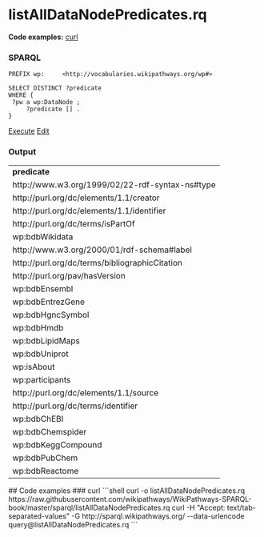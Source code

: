 # listAllDataNodePredicates.rq
**Code examples:** [curl](#curl)
### SPARQL
```sparql
PREFIX wp:     <http://vocabularies.wikipathways.org/wp#>

SELECT DISTINCT ?predicate
WHERE {
 ?pw a wp:DataNode ;
     ?predicate [] .
}
```
[Execute](http://sparql.wikipathways.org/?query=PREFIX+wp%3A+++++%3Chttp%3A%2F%2Fvocabularies.wikipathways.org%2Fwp%23%3E%0A%0ASELECT+DISTINCT+%3Fpredicate%0AWHERE+%7B%0A+%3Fpw+a+wp%3ADataNode+%3B%0A+++++%3Fpredicate+%5B%5D+.%0A%7D%0A) [Edit](http://sparql.wikipathways.org/?qtxt=PREFIX+wp%3A+++++%3Chttp%3A%2F%2Fvocabularies.wikipathways.org%2Fwp%23%3E%0A%0ASELECT+DISTINCT+%3Fpredicate%0AWHERE+%7B%0A+%3Fpw+a+wp%3ADataNode+%3B%0A+++++%3Fpredicate+%5B%5D+.%0A%7D%0A)


### Output
<table>
  <tr>
    <td><b>predicate</b></td>
  </tr>
  <tr>
    <td>http://www.w3.org/1999/02/22-rdf-syntax-ns#type</td>
  </tr>
  <tr>
    <td>http://purl.org/dc/elements/1.1/creator</td>
  </tr>
  <tr>
    <td>http://purl.org/dc/elements/1.1/identifier</td>
  </tr>
  <tr>
    <td>http://purl.org/dc/terms/isPartOf</td>
  </tr>
  <tr>
    <td>wp:bdbWikidata</td>
  </tr>
  <tr>
    <td>http://www.w3.org/2000/01/rdf-schema#label</td>
  </tr>
  <tr>
    <td>http://purl.org/dc/terms/bibliographicCitation</td>
  </tr>
  <tr>
    <td>http://purl.org/pav/hasVersion</td>
  </tr>
  <tr>
    <td>wp:bdbEnsembl</td>
  </tr>
  <tr>
    <td>wp:bdbEntrezGene</td>
  </tr>
  <tr>
    <td>wp:bdbHgncSymbol</td>
  </tr>
  <tr>
    <td>wp:bdbHmdb</td>
  </tr>
  <tr>
    <td>wp:bdbLipidMaps</td>
  </tr>
  <tr>
    <td>wp:bdbUniprot</td>
  </tr>
  <tr>
    <td>wp:isAbout</td>
  </tr>
  <tr>
    <td>wp:participants</td>
  </tr>
  <tr>
    <td>http://purl.org/dc/elements/1.1/source</td>
  </tr>
  <tr>
    <td>http://purl.org/dc/terms/identifier</td>
  </tr>
  <tr>
    <td>wp:bdbChEBI</td>
  </tr>
  <tr>
    <td>wp:bdbChemspider</td>
  </tr>
  <tr>
    <td>wp:bdbKeggCompound</td>
  </tr>
  <tr>
    <td>wp:bdbPubChem</td>
  </tr>
  <tr>
    <td>wp:bdbReactome</td>
  </tr>
</table>
## Code examples
### curl
```shell
curl -o listAllDataNodePredicates.rq https://raw.githubusercontent.com/wikipathways/WikiPathways-SPARQL-book/master/sparql/listAllDataNodePredicates.rq
curl -H "Accept: text/tab-separated-values" -G http://sparql.wikipathways.org/ --data-urlencode query@listAllDataNodePredicates.rq
```
